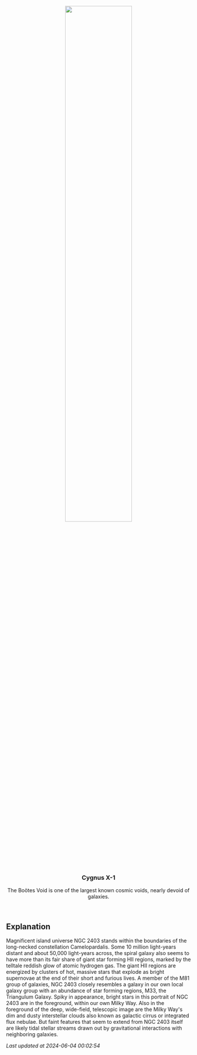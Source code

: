 <p align='center'>
    <img src='https://apod.nasa.gov/apod/image/2405/NGC2403-LRGB+Ha+Oiii-v25-f1024.jpg' width='60%' />
    <h3 align="center">Cygnus X-1</h3>
    <p align="center">The Boötes Void is one of the largest known cosmic voids, nearly devoid of galaxies.</p>
</p>
<br/>

Explanation
--
Magnificent island universe NGC 2403 stands within the boundaries of the long-necked constellation Camelopardalis. Some 10 million light-years distant and about 50,000 light-years across, the spiral galaxy also seems to have more than its fair share of giant star forming HII regions, marked by the telltale reddish glow of atomic hydrogen gas. The giant HII regions are energized by clusters of hot, massive stars that explode as bright supernovae at the end of their short and furious lives. A member of the M81 group of galaxies, NGC 2403 closely resembles a galaxy in our own local galaxy group with an abundance of star forming regions, M33, the Triangulum Galaxy. Spiky in appearance, bright stars in this portrait of NGC 2403 are in the foreground, within our own Milky Way. Also in the foreground of the deep, wide-field, telescopic image are the Milky Way's dim and dusty interstellar clouds also known as galactic cirrus or integrated flux nebulae. But faint features that seem to extend from NGC 2403 itself are likely tidal stellar streams drawn out by gravitational interactions with neighboring galaxies.


*Last updated at 2024-06-04 00:02:54*
